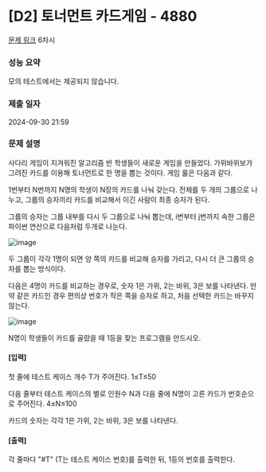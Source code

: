 # [D2] 토너먼트 카드게임 - 4880

[문제 링크](https://swexpertacademy.com/main/learn/course/subjectDetail.do?courseId=AVuPDN86AAXw5UW6&subjectId=AWOVIc7KqfQDFAWg) 6차시

### 성능 요약

모의 테스트에서는 제공되지 않습니다.

### 제출 일자

2024-09-30 21:59

### 문제 설명

사다리 게임이 지겨워진 알고리즘 반 학생들이 새로운 게임을 만들었다. 가위바위보가 그려진 카드를 이용해 토너먼트로 한 명을 뽑는 것이다. 게임 룰은 다음과 같다.

1번부터 N번까지 N명의 학생이 N장의 카드를 나눠 갖는다. 전체를 두 개의 그룹으로 나누고, 그룹의 승자끼리 카드를 비교해서 이긴 사람이 최종 승자가 된다.

그룹의 승자는 그룹 내부를 다시 두 그룹으로 나눠 뽑는데, i번부터 j번까지 속한 그룹은 파이썬 연산으로 다음처럼 두개로 나눈다.

![image](https://github.com/user-attachments/assets/a0fc03b8-93f0-4929-8cbb-19609d121a97)

두 그룹이 각각 1명이 되면 양 쪽의 카드를 비교해 승자를 가리고, 다시 더 큰 그룹의 승자를 뽑는 방식이다.

다음은 4명이 카드를 비교하는 경우로, 숫자 1은 가위, 2는 바위, 3은 보를 나타낸다. 만약 같은 카드인 경우 편의상 번호가 작은 쪽을 승자로 하고, 처음 선택한 카드는 바꾸지 않는다.

![image](https://github.com/user-attachments/assets/548676f5-a401-4e4a-b83e-66f1e5d72231)

N명이 학생들이 카드를 골랐을 때 1등을 찾는 프로그램을 만드시오.

#### [입력]

첫 줄에 테스트 케이스 개수 T가 주어진다. 1≤T≤50

다음 줄부터 테스트 케이스의 별로 인원수 N과 다음 줄에 N명이 고른 카드가 번호순으로 주어진다. 4≤N≤100

카드의 숫자는 각각 1은 가위, 2는 바위, 3은 보를 나타낸다.

#### [출력]

각 줄마다 "#T" (T는 테스트 케이스 번호)를 출력한 뒤, 1등의 번호를 출력한다.

